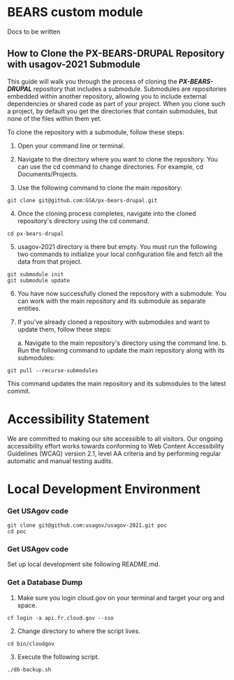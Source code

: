 # BEARS custom module

Docs to be written

## How to Clone the PX-BEARS-DRUPAL Repository with usagov-2021 Submodule
This guide will walk you through the process of cloning the ***PX-BEARS-DRUPAL*** repository that includes a submodule. Submodules are repositories embedded within another repository, allowing you to include external dependencies or shared code as part of your project. When you clone such a project, by default you get the directories that contain submodules, but none of the files within them yet.

To clone the repository with a submodule, follow these steps:

1. Open your command line or terminal.

2. Navigate to the directory where you want to clone the repository. You can use the cd command to change directories. For example, cd Documents/Projects.

3. Use the following command to clone the main repository:

```
git clone git@github.com:GSA/px-bears-drupal.git
```

4. Once the cloning process completes, navigate into the cloned repository's directory using the cd command.

```
cd px-bears-drupal
```

5. usagov-2021 directory is there but empty. You must run the following two commands to initialize your local configuration file and fetch all the data from that project.

```
git submodule init
git submodule update
```

6. You have now successfully cloned the repository with a submodule. You can work with the main repository and its submodule as separate entities.

7. If you've already cloned a repository with submodules and want to update them, follow these steps:

    a. Navigate to the main repository's directory using the command line.
    b. Run the following command to update the main repository along with its submodules:
     
```
git pull --recurse-submodules
```

This command updates the main repository and its submodules to the latest commit.

# Accessibility Statement

We are committed to making our site accessible to all visitors. Our ongoing accessibility effort works towards conforming to Web Content Accessibility Guidelines (WCAG) version 2.1, level AA criteria and by performing regular automatic and manual testing audits.

# Local Development Environment

### Get USAgov code
```
git clone git@github.com:usagov/usagov-2021.git poc
cd poc
```

### Get USAgov code

Set up local development site following README.md.

### Get a Database Dump

1. Make sure you login cloud.gov on your terminal and target your org and space.

```
cf login -a api.fr.cloud.gov --sso
```

2. Change directory to where the script lives.

```
cd bin/cloudgov
```

3. Execute the following script.

```
./db-backup.sh
```